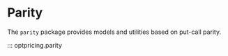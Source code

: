 # Parity

The `parity` package provides models and utilities based on put-call parity.

::: optpricing.parity
